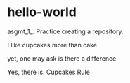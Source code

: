 # hello-world
asgmt_1_. Practice creating a repository.


I like cupcakes more than cake

yet, one may ask
is there a difference

Yes, there is. Cupcakes Rule
